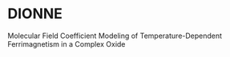# DIONNE
Molecular Field Coefficient Modeling of Temperature-Dependent Ferrimagnetism in a Complex Oxide

